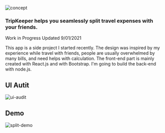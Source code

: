 ![concept](https://yuanyuanhu96.github.io/keyshot.png)


### TripKeeper helps you seamlessly split travel expenses with your friends.

Work in Progress
Updated 9/01/2021

This app is a side project I started recently. The design was inspired by my experience while travel with friends, people are usually overwhelmed by many bills, and need helps with calculation. The front-end part is mainly created with React.js and with Bootstrap. I'm going to build the back-end with node.js.

## UI Autit
![ui-audit](https://yuanyuanhu96.github.io/ui-audit.png)

## Demo
![split-demo](https://yuanyuanhu96.github.io/split-demo.gif)


